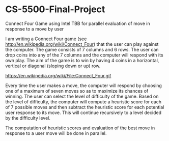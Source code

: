 # CS-5500-Final-Project
Connect Four Game using Intel TBB for parallel evaluation of move in response to a move by user

I am writing a Connect Four game (see http://en.wikipedia.org/wiki/Connect_Four) that the user can play against the computer. The game consists of 7 columns and 6 rows. The user can drop coins into any of the 7 columns and the computer will respond with its own play. The aim of the game is to win by having 4 coins in a horizontal, vertical or diagonal (sloping down or up) row.

https://en.wikipedia.org/wiki/File:Connect_Four.gif

Every time the user makes a move, the computer will respond by choosing one of a maximum of seven moves so as to maximize its chances of winning. The user can select the level of difficulty of the game. Based on the level of difficulty, the computer will compute a heuristic score for each of 7 possible moves and then subtract the heuristic score for each potential user response to its move. This will continue recursively to a level decided by the difficulty level.

The computation of heuristic scores and evaluation of the best move in response to a user move will be done in parallel.

